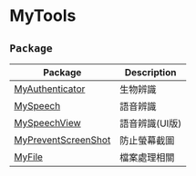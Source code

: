# MyTools
## ```Package```
|Package|Description|
|---|---|
|[MyAuthenticator](./MyAuthenticator)|生物辨識|
|[MySpeech](./MySpeech/MySpeech.md)|語音辨識|
|[MySpeechView](./MySpeech/MySpeechView.md)|語音辨識(UI版)|
|[MyPreventScreenShot](./MyPreventScreenShot/MyPreventScreenShot.md)|防止螢幕截圖|
|[MyFile](./MyFile/MyFile.md)|檔案處理相關|

